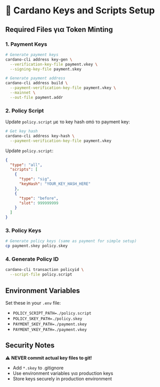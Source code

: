 # 🔑 Cardano Keys and Scripts Setup

## Required Files για Token Minting

### 1. Payment Keys
```bash
# Generate payment keys
cardano-cli address key-gen \
  --verification-key-file payment.vkey \
  --signing-key-file payment.skey

# Generate payment address
cardano-cli address build \
  --payment-verification-key-file payment.vkey \
  --mainnet \
  --out-file payment.addr
```

### 2. Policy Script
Update `policy.script` με το key hash από το payment key:

```bash
# Get key hash
cardano-cli address key-hash \
  --payment-verification-key-file payment.vkey
```

Update `policy.script`:
```json
{
  "type": "all",
  "scripts": [
    {
      "type": "sig",
      "keyHash": "YOUR_KEY_HASH_HERE"
    },
    {
      "type": "before",
      "slot": 999999999
    }
  ]
}
```

### 3. Policy Keys
```bash
# Generate policy keys (same as payment for simple setup)
cp payment.skey policy.skey
```

### 4. Generate Policy ID
```bash
cardano-cli transaction policyid \
  --script-file policy.script
```

## Environment Variables
Set these in your `.env` file:
- `POLICY_SCRIPT_PATH=./policy.script`
- `POLICY_SKEY_PATH=./policy.skey`
- `PAYMENT_SKEY_PATH=./payment.skey`
- `PAYMENT_VKEY_PATH=./payment.vkey`

## Security Notes
⚠️ **NEVER commit actual key files to git!**
- Add `*.skey` to .gitignore
- Use environment variables για production keys
- Store keys securely in production environment 